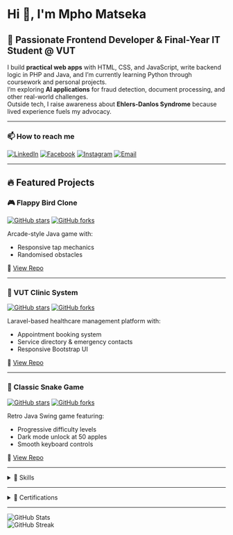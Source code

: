 # Hi 👋, I'm Mpho Matseka  

## 🚀 Passionate Frontend Developer & Final-Year IT Student @ VUT  
I build **practical web apps** with HTML, CSS, and JavaScript, write backend logic in PHP and Java, and I’m currently learning Python through coursework and personal projects.  
I’m exploring **AI applications** for fraud detection, document processing, and other real-world challenges.  
Outside tech, I raise awareness about **Ehlers-Danlos Syndrome** because lived experience fuels my advocacy.  

---

### 📫 How to reach me  
[![LinkedIn](https://img.shields.io/badge/LinkedIn-Mpho%20Matseka-blue?style=flat&logo=linkedin)](https://linkedin.com/in/mphomatseka)
[![Facebook](https://img.shields.io/badge/Facebook-EDS%20Boy-blue?style=flat&logo=facebook)](https://fb.com/officialehlersdanlosboy)
[![Instagram](https://img.shields.io/badge/Instagram-@mphomatseka-purple?style=flat&logo=instagram)](https://instagram.com/mphomatseka)
[![Email](https://img.shields.io/badge/Email-ehlersdanlosboy%40gmail.com-red?style=flat&logo=gmail)](mailto:ehlersdanlosboy@gmail.com)

---

## 🔥 Featured Projects  

### 🎮 Flappy Bird Clone  
[![GitHub stars](https://img.shields.io/github/stars/edsboys/Flappy-Bird?style=social)](https://github.com/edsboys/Flappy-Bird)
[![GitHub forks](https://img.shields.io/github/forks/edsboys/Flappy-Bird?style=social)](https://github.com/edsboys/Flappy-Bird)  

Arcade-style Java game with:
- Responsive tap mechanics  
- Randomised obstacles  

🔗 [View Repo](https://github.com/edsboys/Flappy-Bird)  

---

### 🏥 VUT Clinic System  
[![GitHub stars](https://img.shields.io/github/stars/edsboys/vut-clinic-system?style=social)](https://github.com/edsboys/vut-clinic-system)
[![GitHub forks](https://img.shields.io/github/forks/edsboys/vut-clinic-system?style=social)](https://github.com/edsboys/vut-clinic-system)  

Laravel-based healthcare management platform with:
- Appointment booking system  
- Service directory & emergency contacts  
- Responsive Bootstrap UI  

🔗 [View Repo](https://github.com/edsboys/vut-clinic-system)  

---

### 🐍 Classic Snake Game  
[![GitHub stars](https://img.shields.io/github/stars/edsboys/Classic-Snake-Game?style=social)](https://github.com/edsboys/Classic-Snake-Game)
[![GitHub forks](https://img.shields.io/github/forks/edsboys/Classic-Snake-Game?style=social)](https://github.com/edsboys/Classic-Snake-Game)  

Retro Java Swing game featuring:
- Progressive difficulty levels  
- Dark mode unlock at 50 apples  
- Smooth keyboard controls  

🔗 [View Repo](https://github.com/edsboys/Classic-Snake-Game)  

---

<details>
<summary>🧰 Skills</summary>

**Languages:**  
<div align="left">
  <img src="https://cdn.jsdelivr.net/gh/devicons/devicon/icons/javascript/javascript-original.svg" height="30" alt="JavaScript" />
  <img width="12" />
  <img src="https://cdn.jsdelivr.net/gh/devicons/devicon/icons/html5/html5-original.svg" height="30" alt="HTML5" />
  <img width="12" />
  <img src="https://cdn.jsdelivr.net/gh/devicons/devicon/icons/css3/css3-original.svg" height="30" alt="CSS3" />
  <img width="12" />
  <img src="https://cdn.jsdelivr.net/gh/devicons/devicon/icons/python/python-original.svg" height="30" alt="Python" />
  <img width="12" />
  <img src="https://cdn.jsdelivr.net/gh/devicons/devicon/icons/java/java-original.svg" height="30" alt="Java" />
  <img width="12" />
  <img src="https://cdn.jsdelivr.net/gh/devicons/devicon/icons/visualbasic/visualbasic-original.svg" height="30" alt="Visual Basic" />
  <img width="12" />
  <img src="https://cdn.jsdelivr.net/gh/devicons/devicon/icons/php/php-original.svg" height="30" alt="PHP" />
</div>

**Frontend:**  
<div align="left">
  <img src="https://img.icons8.com/?size=100&id=24756&format=png&color=000000" height="30" alt="Responsive Layouts" />
  <img width="12" />
  <img src="https://cdn.jsdelivr.net/gh/devicons/devicon/icons/bootstrap/bootstrap-original.svg" height="30" alt="Bootstrap" />
</div>

**Backend & Frameworks:**  
<div align="left">
  <img src="https://cdn.jsdelivr.net/gh/devicons/devicon/icons/laravel/laravel-original.svg" height="30" alt="Laravel" />
</div>

**Databases:**  
<div align="left">
  <img src="https://cdn.jsdelivr.net/gh/devicons/devicon/icons/mysql/mysql-original.svg" height="30" alt="MySQL" />
  <img width="12" />
  <img src="https://cdn.jsdelivr.net/gh/devicons/devicon/icons/oracle/oracle-original.svg" height="30" alt="Oracle" />
</div>

**Testing:**  
<div align="left">
  <img src="https://img.shields.io/badge/JUnit-testing-blue?logo=JUnit&logoColor=white" height="30" alt="JUnit" />
</div>

**Tools & IDEs:**  
<div align="left">
  <img src="https://cdn.jsdelivr.net/gh/devicons/devicon/icons/git/git-original.svg" height="30" alt="Git" />
  <img width="12" />
  <img src="https://cdn.jsdelivr.net/gh/devicons/devicon/icons/github/github-original.svg" height="30" alt="GitHub" />
  <img width="12" />
  <img src="https://cdn.jsdelivr.net/gh/devicons/devicon/icons/visualstudio/visualstudio-original.svg" height="30" alt="Visual Studio" />
  <img width="12" />
  <img src="https://cdn.jsdelivr.net/gh/devicons/devicon/icons/vscode/vscode-original.svg" height="30" alt="VS Code" />
</div>

**AI/ML Tools:**  
<div align="left">
  <img src="https://cdn.jsdelivr.net/gh/devicons/devicon/icons/tensorflow/tensorflow-original.svg" height="30" alt="TensorFlow" />
  <img width="12" />
  <img src="https://cdn.jsdelivr.net/gh/devicons/devicon/icons/numpy/numpy-original.svg" height="30" alt="NumPy" />
  <img width="12" />
  <img src="https://cdn.jsdelivr.net/gh/devicons/devicon/icons/pandas/pandas-original.svg" height="30" alt="Pandas" />
</div>

</details>

---

<details>
<summary>🏅 Certifications</summary>

- **Full Stack Development** — IT Varsity, Jul 2025  
- **Intro to Cybersecurity** — Cisco, Jul 2025  
- **OCI 2025 AI Foundations Associate** — Oracle, Jul 2025 *(expires Jul 2027)*  
- **CCNAv7 Intro to Networks** — Cisco, Dec 2023  
</details>

---
![GitHub Stats](https://github-readme-stats.vercel.app/api?username=edsboys&show_icons=true&theme=radical)  
![GitHub Streak](https://github-readme-streak-stats.herokuapp.com/?user=edsboys&theme=radical)

